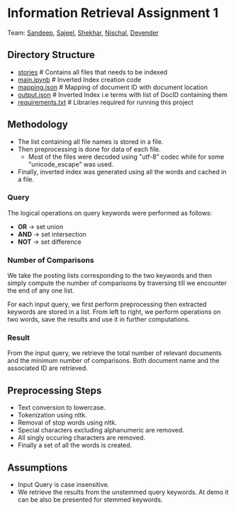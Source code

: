 # Information Retrieval Assignment 1

Team: [Sandeep](), [Sajeel](https://github.com/khansajeel), [Shekhar](https://github.com/24sharkS), [Nischal](https://github.com/nischal18350), [Devender](https://github.com/DS-654)
## Directory Structure

 - [stories](stories)				# Contains all files that needs to be indexed 
 - [main.ipynb](main.ipynb)			# Inverted Index creation code
 - [mapping.json](mapping.json) 		# Mapping of document ID with document location
 - [output.json](output.json)			# Inverted Index i.e terms with list of DocID containing them
 - [requirements.txt](requirements.txt) 	# Libraries required for running this project 


## Methodology
- The list containing all file names is stored in a file.
- Then preprocessing is done for data of each file.
	- Most of the files were decoded using "utf-8" codec while for some "unicode_escape" was used.
- Finally, inverted index was generated using all the words and cached in a file.

### Query
The logical operations on query keywords were performed as follows:
- **OR** -> set union
- **AND** -> set intersection
- **NOT** -> set difference

### Number of Comparisons
We take the  posting lists corresponding to the two keywords and then simply compute the number of comparisons by traversing till we encounter the end of any one list.

For each input query, we first perform preprocessing then extracted keywords are stored in a list. From left to right, we perform operations on two words, save the results and use it in further computations.

### Result
From the input query, we retrieve the total number of relevant documents and the minimum number of comparisons. Both document name and the associated ID are retrieved.

## Preprocessing Steps
- Text conversion to lowercase.
- Tokenization using nltk.
- Removal of stop words using nltk.
- Special characters excluding alphanumeric are removed.
- All singly occuring characters are removed.
- Finally a set of all the words is created.

## Assumptions
- Input Query is case insensitive.
- We retrieve the results from the unstemmed query keywords. At demo it can be also be presented for stemmed keywords.
